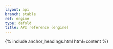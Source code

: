 ```yaml
---
layout: api
branch: stable
ref: engine
type: defold
title: API reference (engine)
---
```

{% include anchor_headings.html html=content %}